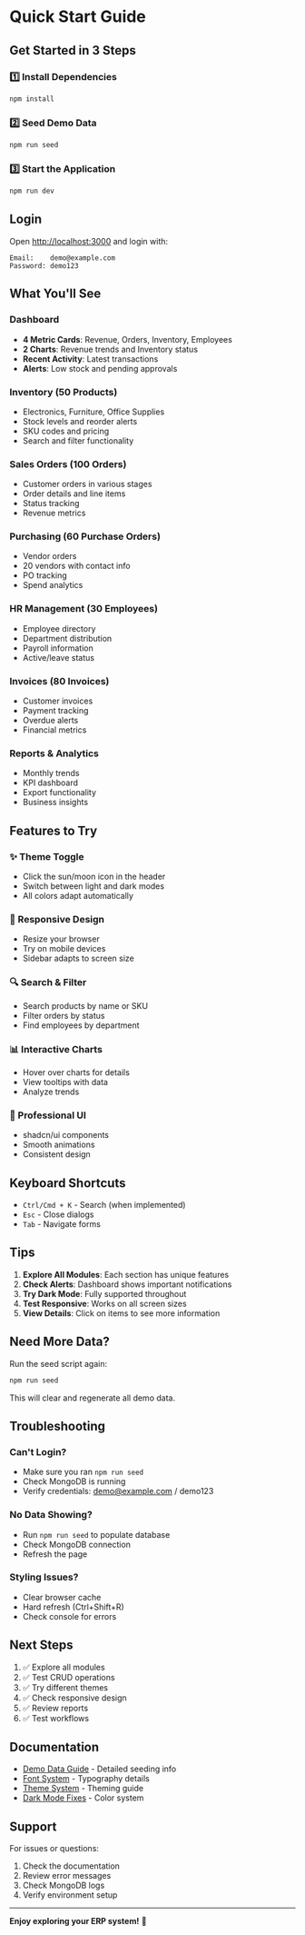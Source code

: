 # Quick Start Guide

## Get Started in 3 Steps

### 1️⃣ Install Dependencies
```bash
npm install
```

### 2️⃣ Seed Demo Data
```bash
npm run seed
```

### 3️⃣ Start the Application
```bash
npm run dev
```

## Login

Open [http://localhost:3000](http://localhost:3000) and login with:

```
Email:    demo@example.com
Password: demo123
```

## What You'll See

### Dashboard
- **4 Metric Cards**: Revenue, Orders, Inventory, Employees
- **2 Charts**: Revenue trends and Inventory status
- **Recent Activity**: Latest transactions
- **Alerts**: Low stock and pending approvals

### Inventory (50 Products)
- Electronics, Furniture, Office Supplies
- Stock levels and reorder alerts
- SKU codes and pricing
- Search and filter functionality

### Sales Orders (100 Orders)
- Customer orders in various stages
- Order details and line items
- Status tracking
- Revenue metrics

### Purchasing (60 Purchase Orders)
- Vendor orders
- 20 vendors with contact info
- PO tracking
- Spend analytics

### HR Management (30 Employees)
- Employee directory
- Department distribution
- Payroll information
- Active/leave status

### Invoices (80 Invoices)
- Customer invoices
- Payment tracking
- Overdue alerts
- Financial metrics

### Reports & Analytics
- Monthly trends
- KPI dashboard
- Export functionality
- Business insights

## Features to Try

### ✨ Theme Toggle
- Click the sun/moon icon in the header
- Switch between light and dark modes
- All colors adapt automatically

### 📱 Responsive Design
- Resize your browser
- Try on mobile devices
- Sidebar adapts to screen size

### 🔍 Search & Filter
- Search products by name or SKU
- Filter orders by status
- Find employees by department

### 📊 Interactive Charts
- Hover over charts for details
- View tooltips with data
- Analyze trends

### 🎨 Professional UI
- shadcn/ui components
- Smooth animations
- Consistent design

## Keyboard Shortcuts

- `Ctrl/Cmd + K` - Search (when implemented)
- `Esc` - Close dialogs
- `Tab` - Navigate forms

## Tips

1. **Explore All Modules**: Each section has unique features
2. **Check Alerts**: Dashboard shows important notifications
3. **Try Dark Mode**: Fully supported throughout
4. **Test Responsive**: Works on all screen sizes
5. **View Details**: Click on items to see more information

## Need More Data?

Run the seed script again:
```bash
npm run seed
```

This will clear and regenerate all demo data.

## Troubleshooting

### Can't Login?
- Make sure you ran `npm run seed`
- Check MongoDB is running
- Verify credentials: demo@example.com / demo123

### No Data Showing?
- Run `npm run seed` to populate database
- Check MongoDB connection
- Refresh the page

### Styling Issues?
- Clear browser cache
- Hard refresh (Ctrl+Shift+R)
- Check console for errors

## Next Steps

1. ✅ Explore all modules
2. ✅ Test CRUD operations
3. ✅ Try different themes
4. ✅ Check responsive design
5. ✅ Review reports
6. ✅ Test workflows

## Documentation

- [Demo Data Guide](./DEMO_DATA_GUIDE.md) - Detailed seeding info
- [Font System](./FONT_SYSTEM.md) - Typography details
- [Theme System](./THEME_AND_RESPONSIVE_UPDATE.md) - Theming guide
- [Dark Mode Fixes](./DARK_MODE_FIXES.md) - Color system

## Support

For issues or questions:
1. Check the documentation
2. Review error messages
3. Check MongoDB logs
4. Verify environment setup

---

**Enjoy exploring your ERP system!** 🎉
